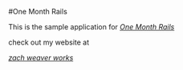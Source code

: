 #One Month Rails

This is the sample application for
[*One Month Rails*](http:/onemonthrails.com)

check out my website at

[*zach weaver works*](http:/zach-weaver.com)
